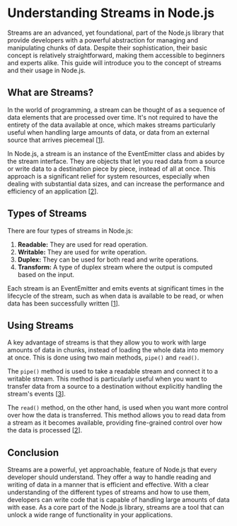 # Understanding Streams in Node.js

Streams are an advanced, yet foundational, part of the Node.js library that provide developers with a powerful abstraction for managing and manipulating chunks of data. Despite their sophistication, their basic concept is relatively straightforward, making them accessible to beginners and experts alike. This guide will introduce you to the concept of streams and their usage in Node.js.

## What are Streams?

In the world of programming, a stream can be thought of as a sequence of data elements that are processed over time. It's not required to have the entirety of the data available at once, which makes streams particularly useful when handling large amounts of data, or data from an external source that arrives piecemeal [[1](https://nodejs.dev/learn/nodejs-streams)].

In Node.js, a stream is an instance of the EventEmitter class and abides by the stream interface. They are objects that let you read data from a source or write data to a destination piece by piece, instead of all at once. This approach is a significant relief for system resources, especially when dealing with substantial data sizes, and can increase the performance and efficiency of an application [[2](https://www.freecodecamp.org/news/node-js-streams-everything-you-need-to-know-c9141306be93/)].

## Types of Streams

There are four types of streams in Node.js:

1. **Readable:** They are used for read operation.
2. **Writable:** They are used for write operation.
3. **Duplex:** They can be used for both read and write operations.
4. **Transform:** A type of duplex stream where the output is computed based on the input.

Each stream is an EventEmitter and emits events at significant times in the lifecycle of the stream, such as when data is available to be read, or when data has been successfully written [[1](https://nodejs.dev/learn/nodejs-streams)].

## Using Streams

A key advantage of streams is that they allow you to work with large amounts of data in chunks, instead of loading the whole data into memory at once. This is done using two main methods, `pipe()` and `read()`.

The `pipe()` method is used to take a readable stream and connect it to a writable stream. This method is particularly useful when you want to transfer data from a source to a destination without explicitly handling the stream's events [[3](https://www.tutorialsteacher.com/nodejs/nodejs-streams)].

The `read()` method, on the other hand, is used when you want more control over how the data is transferred. This method allows you to read data from a stream as it becomes available, providing fine-grained control over how the data is processed [[2](https://www.freecodecamp.org/news/node-js-streams-everything-you-need-to-know-c9141306be93/)].

## Conclusion

Streams are a powerful, yet approachable, feature of Node.js that every developer should understand. They offer a way to handle reading and writing of data in a manner that is efficient and effective. With a clear understanding of the different types of streams and how to use them, developers can write code that is capable of handling large amounts of data with ease. As a core part of the Node.js library, streams are a tool that can unlock a wide range of functionality in your applications.
